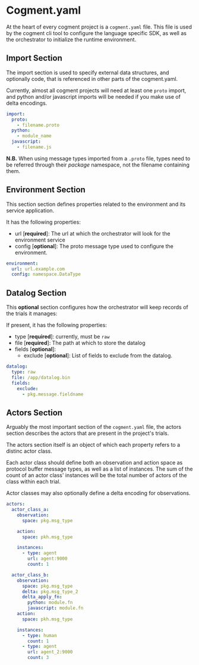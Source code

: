 # Cogment.yaml

At the heart of every cogment project is a `cogment.yaml` file. This file is used by the cogment cli tool to configure the language specific SDK, as well as the orchestrator to initialize the runtime environment.

## Import Section

The import section is used to specify external data structures, and optionally code, that is referenced in other parts of the cogment.yaml.

Currently, almost all cogment projects will need at least one `proto` import, and python and/or javascript imports will be needed if you make use of delta encodings.

```yaml
import:
  proto:
    - filename.proto
  python:
    - module_name
  javascript:
    - filename.js
```

**N.B.**
When using message types imported from a `.proto` file, types need to be referred through their *package* namespace, not the filename containing them.

## Environment Section

This section section defines properties related to the environment and its service application.

It has the following properties:

- url [**required**]: The url at which the orchestrator will look for the environment service
- config [**optional**]: The proto message type used to configure the environment.

```yaml
environment:
  url: url.example.com
  config: namespace.DataType
```

## Datalog Section

This **optional** section configures how the orchestrator will keep records of the trials it manages:

If present, it has the following properties:

- type [**required**]: currently, must be `raw`
- file [**required**]: The path at which to store the datalog
- fields [**optional**]:
  - exclude [**optional**]: List of fields to exclude from the datalog.

```yaml
datalog:
  type: raw
  file: /app/datalog.bin
  fields:
    exclude:
      - pkg.message.fieldname
```

## Actors Section

Arguably the most important section of the `cogment.yaml` file, the actors section describes the actors that are present in the project's trials.

The actors section itself is an object of which each property refers to a distinc actor class.

Each actor class should define both an observation and action space as protocol buffer message types, as well as a list of instances. The sum of the count of an actor class' instances will be the total number of actors of the class within each trial.

Actor classes may also optionally define a delta encoding for observations.

```yaml
actors:
  actor_class_a:
    observation:
      space: pkg.msg_type

    action:
      space: pkh.msg_type

    instances:
      - type: agent
        url: agent:9000
        count: 1

  actor_class_b:
    observation:
      space: pkg.msg_type
      delta: pkg.msg_type_2
      delta_apply_fn:
        python: module.fn
        javascript: module.fn
    action:
      space: pkh.msg_type

    instances:
      - type: human
        count: 1
      - type: agent
        url: agent_2:9000
        count: 3
```
